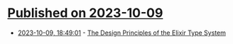# [Published on 2023-10-09](index.md)

* [2023-10-09, 18:49:01](https://lobste.rs/s/yxpcz0/design_principles_elixir_type_system) - [The Design Principles of the Elixir Type System](https://arxiv.org/pdf/2306.06391.pdf)
